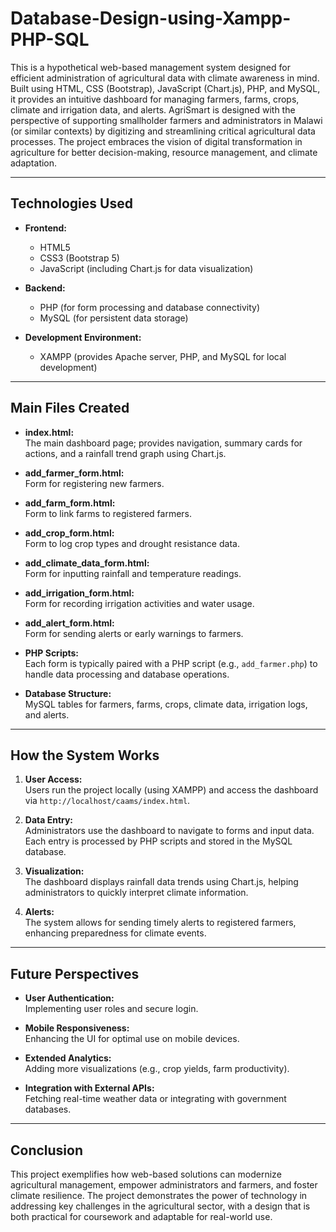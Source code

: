 # Database-Design-using-Xampp-PHP-SQL
This is a hypothetical web-based management system designed for efficient administration of agricultural data with climate awareness in mind. Built using HTML, CSS (Bootstrap), JavaScript (Chart.js), PHP, and MySQL, it provides an intuitive dashboard for managing farmers, farms, crops, climate and irrigation data, and alerts.
AgriSmart is designed with the perspective of supporting smallholder farmers and administrators in Malawi (or similar contexts) by digitizing and streamlining critical agricultural data processes. The project embraces the vision of digital transformation in agriculture for better decision-making, resource management, and climate adaptation.

---

## Technologies Used

- **Frontend:**
  - HTML5
  - CSS3 (Bootstrap 5)
  - JavaScript (including Chart.js for data visualization)

- **Backend:**
  - PHP (for form processing and database connectivity)
  - MySQL (for persistent data storage)

- **Development Environment:**
  - XAMPP (provides Apache server, PHP, and MySQL for local development)

---

## Main Files Created

- **index.html:**  
  The main dashboard page; provides navigation, summary cards for actions, and a rainfall trend graph using Chart.js.

- **add_farmer_form.html:**  
  Form for registering new farmers.

- **add_farm_form.html:**  
  Form to link farms to registered farmers.

- **add_crop_form.html:**  
  Form to log crop types and drought resistance data.

- **add_climate_data_form.html:**  
  Form for inputting rainfall and temperature readings.

- **add_irrigation_form.html:**  
  Form for recording irrigation activities and water usage.

- **add_alert_form.html:**  
  Form for sending alerts or early warnings to farmers.

- **PHP Scripts:**  
  Each form is typically paired with a PHP script (e.g., `add_farmer.php`) to handle data processing and database operations.

- **Database Structure:**  
  MySQL tables for farmers, farms, crops, climate data, irrigation logs, and alerts.

---

## How the System Works

1. **User Access:**  
   Users run the project locally (using XAMPP) and access the dashboard via `http://localhost/caams/index.html`.

2. **Data Entry:**  
   Administrators use the dashboard to navigate to forms and input data. Each entry is processed by PHP scripts and stored in the MySQL database.

3. **Visualization:**  
   The dashboard displays rainfall data trends using Chart.js, helping administrators to quickly interpret climate information.

4. **Alerts:**  
   The system allows for sending timely alerts to registered farmers, enhancing preparedness for climate events.

---

## Future Perspectives

- **User Authentication:**  
  Implementing user roles and secure login.

- **Mobile Responsiveness:**  
  Enhancing the UI for optimal use on mobile devices.

- **Extended Analytics:**  
  Adding more visualizations (e.g., crop yields, farm productivity).

- **Integration with External APIs:**  
  Fetching real-time weather data or integrating with government databases.

---

## Conclusion

This project exemplifies how web-based solutions can modernize agricultural management, empower administrators and farmers, and foster climate resilience. The project demonstrates the power of technology in addressing key challenges in the agricultural sector, with a design that is both practical for coursework and adaptable for real-world use.
